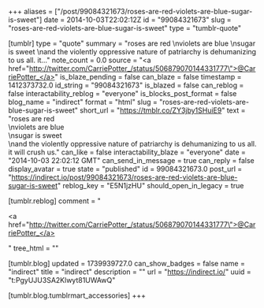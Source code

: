 +++
aliases = ["/post/99084321673/roses-are-red-violets-are-blue-sugar-is-sweet"]
date = 2014-10-03T22:02:12Z
id = "99084321673"
slug = "roses-are-red-violets-are-blue-sugar-is-sweet"
type = "tumblr-quote"

[tumblr]
type = "quote"
summary = "roses are red \nviolets are blue \nsugar is sweet \nand the violently oppressive nature of patriarchy is dehumanizing to us all. it..."
note_count = 0.0
source = "<a href=\"http://twitter.com/CarriePotter_/status/506879070144331777\">@CarriePotter_</a>"
is_blaze_pending = false
can_blaze = false
timestamp = 1412373732.0
id_string = "99084321673"
is_blazed = false
can_reblog = false
interactability_reblog = "everyone"
is_blocks_post_format = false
blog_name = "indirect"
format = "html"
slug = "roses-are-red-violets-are-blue-sugar-is-sweet"
short_url = "https://tmblr.co/ZY3jby1SHuiE9"
text = "roses are red<br/>\nviolets are blue<br/>\nsugar is sweet<br/>\nand the violently oppressive nature of patriarchy is dehumanizing to us all. it will crush us."
can_like = false
interactability_blaze = "everyone"
date = "2014-10-03 22:02:12 GMT"
can_send_in_message = true
can_reply = false
display_avatar = true
state = "published"
id = 99084321673.0
post_url = "https://indirect.io/post/99084321673/roses-are-red-violets-are-blue-sugar-is-sweet"
reblog_key = "E5N1jzHU"
should_open_in_legacy = true

[tumblr.reblog]
comment = "<p><a href=\"http://twitter.com/CarriePotter_/status/506879070144331777\">@CarriePotter_</a></p>"
tree_html = ""

[tumblr.blog]
updated = 1739939727.0
can_show_badges = false
name = "indirect"
title = "indirect"
description = ""
url = "https://indirect.io/"
uuid = "t:PgyUJU3SA2Klwyt81UWAwQ"

[tumblr.blog.tumblrmart_accessories]
+++
